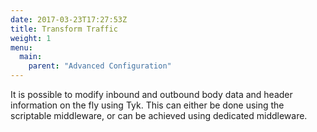 ```yaml
---
date: 2017-03-23T17:27:53Z
title: Transform Traffic
weight: 1
menu: 
  main:
    parent: "Advanced Configuration"
---
```


It is possible to modify inbound and outbound body data and header information on the fly using Tyk. This can either be done using the scriptable middleware, or can be achieved using dedicated middleware.